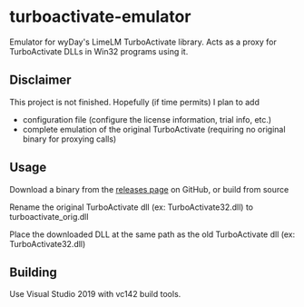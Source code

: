 # turboactivate-emulator

Emulator for wyDay's LimeLM TurboActivate library. Acts as a proxy for TurboActivate DLLs in Win32 programs using it.

## Disclaimer

This project is not finished. Hopefully (if time permits) I plan to add

- configuration file (configure the license information, trial info, etc.)
- complete emulation of the original TurboActivate (requiring no original binary for proxying calls)

## Usage

Download a binary from the [releases page](https://github.com/relative/turboactivate-emulator/releases/latest) on GitHub, or build from source

Rename the original TurboActivate dll (ex: TurboActivate32.dll) to turboactivate_orig.dll

Place the downloaded DLL at the same path as the old TurboActivate dll (ex: TurboActivate32.dll)

## Building

Use Visual Studio 2019 with vc142 build tools.
